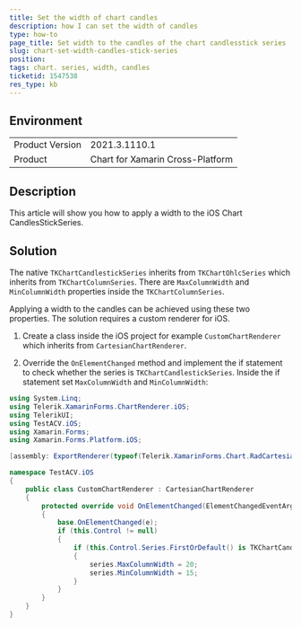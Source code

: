 ```yaml
---
title: Set the width of chart candles 
description: how I can set the width of candles
type: how-to
page_title: Set width to the candles of the chart candlesstick series
slug: chart-set-width-candles-stick-series
position: 
tags: chart. series, width, candles
ticketid: 1547538
res_type: kb
---
```


## Environment
<table>
	<tbody>
		<tr>
			<td>Product Version</td>
			<td>2021.3.1110.1</td>
		</tr>
		<tr>
			<td>Product</td>
			<td>Chart for Xamarin Cross-Platform</td>
		</tr>
	</tbody>
</table>


## Description

This article will show you how to apply a width to the iOS Chart CandlesStickSeries. 

## Solution

The native `TKChartCandlestickSeries` inherits from `TKChartOhlcSeries` which inherits from `TKChartColumnSeries`. 
There are `MaxColumnWidth` and `MinColumnWidth` properties inside the `TKChartColumnSeries`. 

Applying a width to the candles can be achieved using these two properties. The solution requires a custom renderer for iOS.

1. Create a class inside the iOS project for example `CustomChartRenderer` which inherits from `CartesianChartRenderer`. 

1. Override the `OnElementChanged` method and implement the if statement to check whether the series is `TKChartCandlestickSeries`. Inside the if statement set `MaxColumnWidth` and `MinColumnWidth`:

```C#
using System.Linq;
using Telerik.XamarinForms.ChartRenderer.iOS;
using TelerikUI;
using TestACV.iOS;
using Xamarin.Forms;
using Xamarin.Forms.Platform.iOS;

[assembly: ExportRenderer(typeof(Telerik.XamarinForms.Chart.RadCartesianChart), typeof(CustomChartRenderer))]

namespace TestACV.iOS
{
    public class CustomChartRenderer : CartesianChartRenderer
    {
        protected override void OnElementChanged(ElementChangedEventArgs<Telerik.XamarinForms.Chart.RadCartesianChart> e)
        {
            base.OnElementChanged(e);
            if (this.Control != null)
            {
                if (this.Control.Series.FirstOrDefault() is TKChartCandlestickSeries series)
                {
                    series.MaxColumnWidth = 20;
                    series.MinColumnWidth = 15;
                }
            }
        }
    }
}
```
